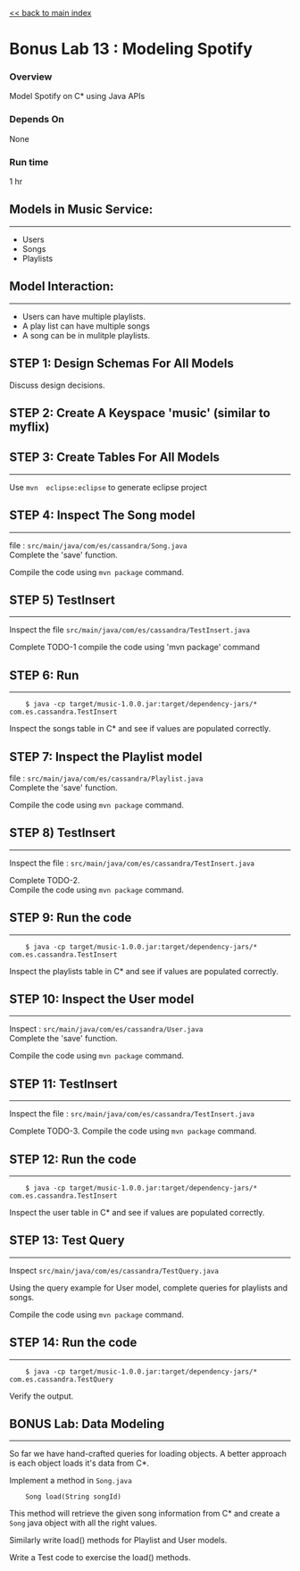<link rel='stylesheet' href='../assets/css/main.css'/>

[<< back to main index](../README.md) 

Bonus Lab 13 : Modeling Spotify
====================

### Overview
Model Spotify on C*  using Java APIs

### Depends On 
None

### Run time
1 hr


## Models in Music Service:
----------------------------
* Users
* Songs
* Playlists

## Model Interaction:
----------------------------
* Users can have multiple playlists.
* A play list can have multiple songs
* A song can be in mulitple playlists.


## STEP 1: Design Schemas For All Models
Discuss design decisions.


## STEP 2: Create A Keyspace 'music' (similar to myflix)


## STEP 3: Create Tables For All Models
----------------------------
Use   `mvn  eclipse:eclipse`  to generate eclipse project

## STEP 4: Inspect The Song model
----------------------------
file : `src/main/java/com/es/cassandra/Song.java`   
Complete the 'save' function.

Compile the code using `mvn package`  command.


## STEP 5) TestInsert
----------------------------
Inspect the file `src/main/java/com/es/cassandra/TestInsert.java`

Complete TODO-1
compile the code using 'mvn package'  command


## STEP 6: Run
----------------------------
```
    $ java -cp target/music-1.0.0.jar:target/dependency-jars/*   com.es.cassandra.TestInsert
```

Inspect the songs table in C* and see if values are populated correctly.


## STEP 7: Inspect the Playlist model
file : `src/main/java/com/es/cassandra/Playlist.java`   
Complete the 'save' function.

Compile the code using `mvn package`  command.


## STEP 8) TestInsert
----------------------------
Inspect the file : `src/main/java/com/es/cassandra/TestInsert.java`

Complete TODO-2.  
Compile the code using `mvn package`  command.  


## STEP 9: Run the code
----------------------------
```
    $ java -cp target/music-1.0.0.jar:target/dependency-jars/*   com.es.cassandra.TestInsert
```

Inspect the playlists table in C* and see if values are populated correctly.


## STEP 10: Inspect the User model
----------------------------
Inspect : `src/main/java/com/es/cassandra/User.java`   
Complete the 'save' function.

Compile the code using `mvn package`  command.


## STEP 11: TestInsert
----------------------------
Inspect the file : `src/main/java/com/es/cassandra/TestInsert.java`

Complete TODO-3.
Compile the code using `mvn package`  command.


## STEP 12: Run the code
----------------------------
```
    $ java -cp target/music-1.0.0.jar:target/dependency-jars/*   com.es.cassandra.TestInsert
```

Inspect the user table in C* and see if values are populated correctly.


## STEP 13: Test Query
----------------------------
Inspect `src/main/java/com/es/cassandra/TestQuery.java`

Using the query example for User model, complete queries for playlists and songs.

Compile the code using `mvn package`  command.


## STEP 14: Run the code
----------------------------
```
    $ java -cp target/music-1.0.0.jar:target/dependency-jars/*   com.es.cassandra.TestQuery
```

Verify the output.


## BONUS Lab: Data Modeling
----------------------------
So far we have hand-crafted queries for loading objects.  A better approach is each object loads it's data from C*.

Implement a method  in `Song.java`  
```
    Song load(String songId)
```
This method will retrieve the given song information from C* and create a `Song` java object with all the right values.

Similarly write load()  methods for Playlist and User models.

Write a Test code to exercise the load() methods.